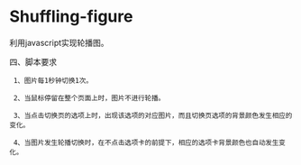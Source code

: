 # Shuffling-figure
利用javascript实现轮播图。

四、脚本要求

     1、图片每1秒钟切换1次。

     2、当鼠标停留在整个页面上时，图片不进行轮播。

     3、当点击切换页的选项上时，出现该选项的对应图片，而且切换页选项的背景颜色发生相应的变化。

     4、当图片发生轮播切换时，在不点击选项卡的前提下，相应的选项卡背景颜色也自动发生变化。



